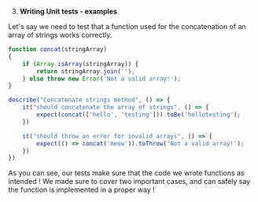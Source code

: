 3. **Writing Unit tests - examples**

Let's say we need to test that a function used for the concatenation of an array of strings works correctly.

```Javascript
function concat(stringArray)
{
    if (Array.isArray(stringArray)) {
        return stringArray.join('');
    } else throw new Error('Not a valid array!');
}

describe("Concatenate strings method", () => {
    it("should concatenate the array of strings", () => {
        expect(concat(['hello', 'testing'])).toBe('hellotesting');
    })

    it("should throw an error for invalid arrays", () => {
        expect(() => concat('meow')).toThrow('Not a valid array!');
    })
})
```

As you can see, our tests make sure that the code we wrote functions as intended ! We made sure to cover two important cases, and can safely say the function is implemented in a proper way !